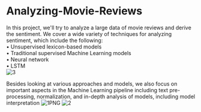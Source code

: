 # Analyzing-Movie-Reviews
In this project, we'll try to analyze a large data of movie reviews and derive the sentiment.
We cover a wide variety of techniques for analyzing sentiment, which include the following:<br/>
• Unsupervised lexicon-based models<br/>
• Traditional supervised Machine Learning models<br/>
• Neural network<br/>
• LSTM<br/>
![3](https://user-images.githubusercontent.com/57875839/183891464-2094250d-4b80-4c4c-b700-cfaf6a05eff4.PNG)

Besides looking at various approaches and models, we also focus on important aspects in the Machine
Learning pipeline including text pre-processing, normalization, and in-depth analysis of models, including
model interpretation
![1PNG](https://user-images.githubusercontent.com/57875839/183891074-8f0d30ca-5487-4d04-944a-4c2e0e714adb.PNG)
![2](https://user-images.githubusercontent.com/57875839/183891138-0b451a7b-670c-458b-b8e1-ccf525e99f80.PNG)
